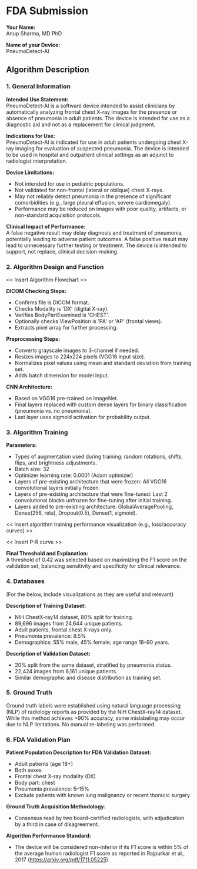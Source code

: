 # FDA  Submission

**Your Name:**  
Anup Sharma, MD PhD

**Name of your Device:**  
PneumoDetect-AI

## Algorithm Description 

### 1. General Information

**Intended Use Statement:**  
PneumoDetect-AI is a software device intended to assist clinicians by automatically analyzing frontal chest X-ray images for the presence or absence of pneumonia in adult patients. The device is intended for use as a diagnostic aid and not as a replacement for clinical judgment.

**Indications for Use:**  
PneumoDetect-AI is indicated for use in adult patients undergoing chest X-ray imaging for evaluation of suspected pneumonia. The device is intended to be used in hospital and outpatient clinical settings as an adjunct to radiologist interpretation.

**Device Limitations:**  
- Not intended for use in pediatric populations.
- Not validated for non-frontal (lateral or oblique) chest X-rays.
- May not reliably detect pneumonia in the presence of significant comorbidities (e.g., large pleural effusion, severe cardiomegaly).
- Performance may be reduced on images with poor quality, artifacts, or non-standard acquisition protocols.

**Clinical Impact of Performance:**  
A false negative result may delay diagnosis and treatment of pneumonia, potentially leading to adverse patient outcomes. A false positive result may lead to unnecessary further testing or treatment. The device is intended to support, not replace, clinical decision-making.

### 2. Algorithm Design and Function

<< Insert Algorithm Flowchart >>

**DICOM Checking Steps:**  
- Confirms file is DICOM format.
- Checks Modality is 'DX' (digital X-ray).
- Verifies BodyPartExamined is 'CHEST'.
- Optionally checks ViewPosition is 'PA' or 'AP' (frontal views).
- Extracts pixel array for further processing.

**Preprocessing Steps:**  
- Converts grayscale images to 3-channel if needed.
- Resizes images to 224x224 pixels (VGG16 input size).
- Normalizes pixel values using mean and standard deviation from training set.
- Adds batch dimension for model input.

**CNN Architecture:**  
- Based on VGG16 pre-trained on ImageNet.
- Final layers replaced with custom dense layers for binary classification (pneumonia vs. no pneumonia).
- Last layer uses sigmoid activation for probability output.

### 3. Algorithm Training

**Parameters:**
* Types of augmentation used during training: random rotations, shifts, flips, and brightness adjustments.
* Batch size: 32
* Optimizer learning rate: 0.0001 (Adam optimizer)
* Layers of pre-existing architecture that were frozen: All VGG16 convolutional layers initially frozen.
* Layers of pre-existing architecture that were fine-tuned: Last 2 convolutional blocks unfrozen for fine-tuning after initial training.
* Layers added to pre-existing architecture: GlobalAveragePooling, Dense(256, relu), Dropout(0.5), Dense(1, sigmoid).

<< Insert algorithm training performance visualization (e.g., loss/accuracy curves) >> 

<< Insert P-R curve >>

**Final Threshold and Explanation:**  
A threshold of 0.42 was selected based on maximizing the F1 score on the validation set, balancing sensitivity and specificity for clinical relevance.

### 4. Databases
 (For the below, include visualizations as they are useful and relevant)

**Description of Training Dataset:**  
- NIH ChestX-ray14 dataset, 80% split for training.
- 89,696 images from 24,644 unique patients.
- Adult patients, frontal chest X-rays only.
- Pneumonia prevalence: 8.5%
- Demographics: 55% male, 45% female; age range 18–90 years.

**Description of Validation Dataset:**  
- 20% split from the same dataset, stratified by pneumonia status.
- 22,424 images from 6,161 unique patients.
- Similar demographic and disease distribution as training set.

### 5. Ground Truth

Ground truth labels were established using natural language processing (NLP) of radiology reports as provided by the NIH ChestX-ray14 dataset. While this method achieves >90% accuracy, some mislabeling may occur due to NLP limitations. No manual re-labeling was performed.

### 6. FDA Validation Plan

**Patient Population Description for FDA Validation Dataset:**  
- Adult patients (age 18+)
- Both sexes
- Frontal chest X-ray modality (DX)
- Body part: chest
- Pneumonia prevalence: 5–15%
- Exclude patients with known lung malignancy or recent thoracic surgery

**Ground Truth Acquisition Methodology:**  
- Consensus read by two board-certified radiologists, with adjudication by a third in case of disagreement.

**Algorithm Performance Standard:**  
- The device will be considered non-inferior if its F1 score is within 5% of the average human radiologist F1 score as reported in Rajpurkar et al., 2017 (https://arxiv.org/pdf/1711.05225).